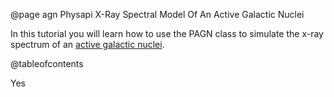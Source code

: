 @page agn Physapi X-Ray Spectral Model Of An Active Galactic Nuclei

In this tutorial you will learn how to use the PAGN class to simulate the x-ray spectrum of an 
<a href="https://en.wikipedia.org/wiki/Active_galactic_nucleus#:~:text=An%20active%20galactic%20nucleus%20(AGN,is%20not%20produced%20by%20stars.">active galactic nuclei</a>.

@tableofcontents

Yes
